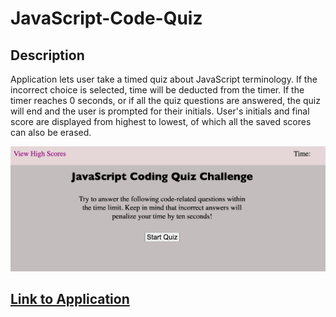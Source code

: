 # JavaScript-Code-Quiz

## Description

Application lets user take a timed quiz about JavaScript terminology. If the incorrect choice is selected,
time will be deducted from the timer. If the timer reaches 0 seconds, or if all the quiz questions are answered, the quiz will end and the user is prompted for their initials. User's initials and final score are displayed from highest to lowest, of which all the saved scores can also be erased.

<img src="./assets/Screen Shot 2022-11-27 at 2.31.57 PM.png" alt="quiz-webpage-image">

## <a href= "https://dmilleza.github.io/JavaScript-Code-Quiz/">Link to Application</a>
